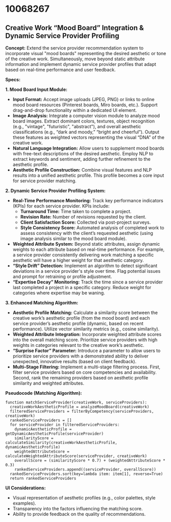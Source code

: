 # 10068267

## Creative Work “Mood Board” Integration & Dynamic Service Provider Profiling

**Concept:** Extend the service provider recommendation system to incorporate visual "mood boards" representing the desired aesthetic or tone of the creative work. Simultaneously, move beyond static attribute information and implement dynamic service provider profiles that adapt based on real-time performance and user feedback.

**Specs:**

**1. Mood Board Input Module:**

*   **Input Format:**  Accept image uploads (JPEG, PNG) or links to online mood board resources (Pinterest boards, Miro boards, etc.). Support drag-and-drop functionality within a dedicated UI element.
*   **Image Analysis:** Integrate a computer vision module to analyze mood board images.  Extract dominant colors, textures, object recognition (e.g., "vintage", "futuristic", "abstract"), and overall aesthetic classifications (e.g., “dark and moody,” “bright and cheerful”).  Output these features as weighted vectors representing the visual “DNA” of the creative work.
*   **Natural Language Integration:** Allow users to supplement mood boards with free-text descriptions of the desired aesthetic. Employ NLP to extract keywords and sentiment, adding further refinement to the aesthetic profile.
*   **Aesthetic Profile Construction:**  Combine visual features and NLP results into a unified aesthetic profile. This profile becomes a core input for service provider matching.

**2. Dynamic Service Provider Profiling System:**

*   **Real-Time Performance Monitoring:** Track key performance indicators (KPIs) for each service provider.  KPIs include:
    *   **Turnaround Time:** Time taken to complete a project.
    *   **Revision Rate:** Number of revisions requested by the client.
    *   **Client Satisfaction Score:**  Collected via post-project surveys.
    *   **Style Consistency Score:** Automated analysis of completed work to assess consistency with the client’s requested aesthetic (using image analysis similar to the mood board module).
*   **Weighted Attribute System:**  Beyond static attributes, assign dynamic weights to each attribute based on real-time performance.  For example, a service provider consistently delivering work matching a specific aesthetic will have a higher weight for that aesthetic category.
*   **“Style Drift” Detection:** Implement an algorithm to detect significant deviations in a service provider's style over time.  Flag potential issues and prompt for retraining or profile adjustment.
*   **“Expertise Decay” Monitoring:** Track the time since a service provider last completed a project in a specific category.  Reduce weight for categories where expertise may be waning.

**3. Enhanced Matching Algorithm:**

*   **Aesthetic Profile Matching:**  Calculate a similarity score between the creative work’s aesthetic profile (from the mood board) and each service provider’s aesthetic profile (dynamic, based on recent performance). Utilize vector similarity metrics (e.g., cosine similarity).
*   **Weighted Attribute Integration:** Incorporate weighted attribute scores into the overall matching score.  Prioritize service providers with high weights in categories relevant to the creative work’s aesthetic.
*   **“Surprise Factor” Parameter:** Introduce a parameter to allow users to prioritize service providers with a demonstrated ability to deliver unexpected, innovative results (based on client feedback).
*   **Multi-Stage Filtering:** Implement a multi-stage filtering process. First, filter service providers based on core competencies and availability. Second, rank the remaining providers based on aesthetic profile similarity and weighted attributes.

**Pseudocode (Matching Algorithm):**

```
function matchServiceProvider(creativeWork, serviceProviders):
  creativeWorkAestheticProfile = analyzeMoodBoard(creativeWork)
  filteredServiceProviders = filterByCompetency(serviceProviders, creativeWork)
  rankedServiceProviders = []
  for serviceProvider in filteredServiceProviders:
    dynamicAestheticProfile = getDynamicAestheticProfile(serviceProvider)
    similarityScore = calculateSimilarity(creativeWorkAestheticProfile, dynamicAestheticProfile)
    weightedAttributeScore = calculateWeightedAttributeScore(serviceProvider, creativeWork)
    overallScore = (similarityScore * 0.7) + (weightedAttributeScore * 0.3)
    rankedServiceProviders.append((serviceProvider, overallScore))
  rankedServiceProviders.sort(key=lambda item: item[1], reverse=True)
  return rankedServiceProviders
```

**UI Considerations:**

*   Visual representation of aesthetic profiles (e.g., color palettes, style examples).
*   Transparency into the factors influencing the matching score.
*   Ability to provide feedback on the quality of recommendations.